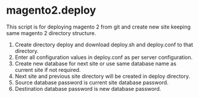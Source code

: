 # magento2.deploy
This script is for deploying magento 2 from git and create new site keeping same magento 2 directory structure.

1. Create directory deploy and download deploy.sh and deploy.conf to that directory.
2. Enter all configuration values in deploy.conf as per server configuration.
3. Create new database for next site or use same database name as current site if not required.
4. Next site and previous site directory will be created in deploy directory.
5. Source database password is current site database password.
6. Destination database password is new database password.
